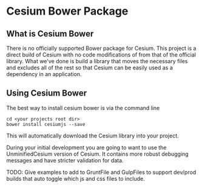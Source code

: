 # Cesium Bower Package #

## What is Cesium Bower ##
There is no officially supported Bower package for Cesium.  This project is a direct build of Cesium with no
code modifications of from that of the official library.  What we've done is build a library that moves the necessary
files and excludes all of the rest so that Cesium can be easily used as a dependency in an application.

## Using Cesium Bower ##

The best way to install cesium bower is via the command line

    cd <your projects root dir>
    bower install cesiumjs --save

This will automatically download the Cesium library into your project.

During your initial development you are going to want to use the UnminifiedCesium version of Cesium.  It contains more
robust debugging messages and have stricter validation for data.

TODO:  Give examples to add to GruntFile and GulpFiles to support dev/prod builds that auto toggle which js and css
files to include.

